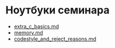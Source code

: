 # Ноутбуки семинара
* [extra_c_basics.md](extra_c_basics.md)
* [memory.md](memory.md)
* [codestyle_and_reject_reasons.md](codestyle_and_reject_reasons.md)
